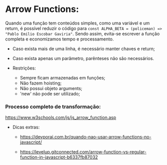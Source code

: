 # Arrow Functions:

Quando uma função tem conteúdos simples, como uma variável e um return, é possível reduzir o código para `const ALPHA_BETA = (policeman) => "Pablo Emilio Escobar Gaviria"`. Sendo assim, evita-se escrever a função completa e economizamos tempo e processamento.



+ Caso exista mais de uma linha, é necessário manter chaves e return; 
+ Caso exista apenas um parâmetro, parênteses não são necessários.



+ Restrições:
  + Sempre ficam armazenadas em funções;
  + Não fazem hoisting;
  + Não possui objeto arguments;
  + 'new' não pode ser utilizado;



### Processo completo de transformação:

https://www.w3schools.com/js/js_arrow_function.asp

+ Dicas extras:

  + https://devporai.com.br/quando-nao-usar-arrow-functions-no-javascript/

  + https://levelup.gitconnected.com/arrow-function-vs-regular-function-in-javascript-b6337fb87032

    

    


